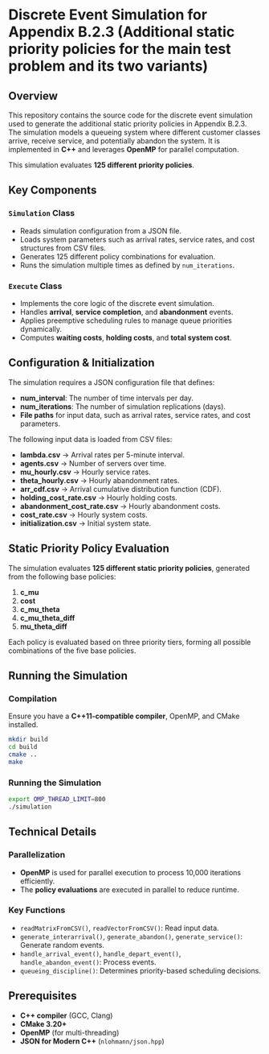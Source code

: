 # Discrete Event Simulation for Appendix B.2.3 (Additional static priority policies for the main test problem and its two variants)

## Overview

This repository contains the source code for the discrete event simulation used to generate the additional static priority policies in Appendix B.2.3. The simulation models a queueing system where different customer classes arrive, receive service, and potentially abandon the system. It is implemented in **C++** and leverages **OpenMP** for parallel computation.

This simulation evaluates **125 different priority policies**. 

## Key Components

### `Simulation` Class
- Reads simulation configuration from a JSON file.
- Loads system parameters such as arrival rates, service rates, and cost structures from CSV files.
- Generates 125 different policy combinations for evaluation.
- Runs the simulation multiple times as defined by `num_iterations`.

### `Execute` Class
- Implements the core logic of the discrete event simulation.
- Handles **arrival**, **service completion**, and **abandonment** events.
- Applies preemptive scheduling rules to manage queue priorities dynamically.
- Computes **waiting costs**, **holding costs**, and **total system cost**.

## Configuration & Initialization

The simulation requires a JSON configuration file that defines:
- **num_interval**: The number of time intervals per day.
- **num_iterations**: The number of simulation replications (days).
- **File paths** for input data, such as arrival rates, service rates, and cost parameters.

The following input data is loaded from CSV files:
- **lambda.csv** → Arrival rates per 5-minute interval.
- **agents.csv** → Number of servers over time.
- **mu_hourly.csv** → Hourly service rates.
- **theta_hourly.csv** → Hourly abandonment rates.
- **arr_cdf.csv** → Arrival cumulative distribution function (CDF).
- **holding_cost_rate.csv** → Hourly holding costs.
- **abandonment_cost_rate.csv** → Hourly abandonment costs.
- **cost_rate.csv** → Hourly system costs.
- **initialization.csv** → Initial system state.

## Static Priority Policy Evaluation

The simulation evaluates **125 different static priority policies**, generated from the following base policies:
1. **c_mu**
2. **cost**
3. **c_mu_theta**
4. **c_mu_theta_diff**
5. **mu_theta_diff**

Each policy is evaluated based on three priority tiers, forming all possible combinations of the five base policies.

## Running the Simulation

### Compilation
Ensure you have a **C++11-compatible compiler**, OpenMP, and CMake installed.

```bash
mkdir build
cd build
cmake ..
make
```

### Running the Simulation
```bash
export OMP_THREAD_LIMIT=800
./simulation
```

## Technical Details

### Parallelization
- **OpenMP** is used for parallel execution to process 10,000 iterations efficiently.
- The **policy evaluations** are executed in parallel to reduce runtime.

### Key Functions
- `readMatrixFromCSV()`, `readVectorFromCSV()`: Read input data.
- `generate_interarrival()`, `generate_abandon()`, `generate_service()`: Generate random events.
- `handle_arrival_event()`, `handle_depart_event()`, `handle_abandon_event()`: Process events.
- `queueing_discipline()`: Determines priority-based scheduling decisions.

## Prerequisites
- **C++ compiler** (GCC, Clang)
- **CMake 3.20+**
- **OpenMP** (for multi-threading)
- **JSON for Modern C++** (`nlohmann/json.hpp`)
